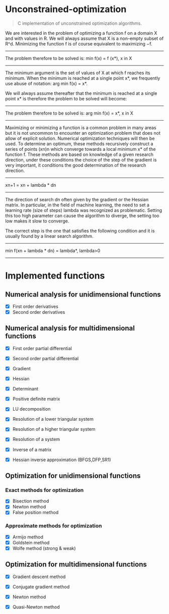# Unconstrained-optimization

> C implementation of unconstrained optimization algorithms.

We are interested in the problem of optimizing a function f on a domain X and with values in R. We will always assume that X is a non-empty subset of R^d. Minimizing the function f is of course equivalent to maximizing −f.

--------------------------------------------


The problem therefore to be solved is: min f(x) = f (x*), x in X


-----------------------------------------------

The minimum argument is the set of values of X at which f reaches its minimum. When the minimum is reached at a single point x*, we frequently use
abuse of notation: arg min f(x) = x*.

We will always assume thereafter that the minimum is reached at a single point x* is therefore the problem to be solved will become:

----------------------------------------------


The problem therefore to be solved is: arg min f(x) = x*, x in X


-----------------------------------------------

Maximizing or minimizing a function is a common problem in many areas but it is not uncommon to encounter an optimization problem that does not allow of explicit solution. Numerical optimization techniques will then be used. To determine an optimum, these methods recursively construct a series of points (xn)n which converge towards a local minimum x* of the function f. These methods are based on knowledge of a given research direction, under these conditions the choice of the step of the gradient is very important, it conditions the good determination of the research direction.

------------------------------------------



xn+1 = xn + lambda * dn



------------------------------------------------


The direction of search dn often given by the gradient or the Hessian matrix. In particular, in the field of machine learning, the need to set a learning rate (size of steps) lambda  was recognized as problematic. Setting this too high parameter can cause the algorithm to diverge, the setting too low makes it slow to converge.



The correct step is the one that satisfies the following condition and it is usually found by a linear search algorithm.


------------------------------------------


min f(xn + lambda * dn) = lambda*, lambda>0


------------------------------------------------







# Implemented functions

## Numerical analysis for unidimensional functions

- [x] First order derivatives
- [x] Second order derivatives

## Numerical analysis for multidimensional functions

- [x] First order partial differential 
- [x] Second order partial differential 
- [x] Gradient 
- [x] Hessian
- [x] Determinant 
- [x] Positive definite matrix 
- [x] LU decomposition
- [x] Resolution of a lower triangular system
- [x] Resolution of a higher triangular system
- [x] Resolution of a system
- [x] Inverse of a matrix
- [x] Hessian inverse approximation (BFGS,DFP,SR1)



## Optimization for unidimensional functions

### Exact methods for optimization

- [x] Bisection method
- [x] Newton method
- [x] False position method

### Approximate methods for optimization

- [x] Armijo method
- [x] Goldstein method
- [x] Wolfe method (strong & weak)

## Optimization for multidimensional functions

- [x] Gradient descent method
- [x] Conjugate gradient method
- [x] Newton method
- [x] Quasi-Newton method 

